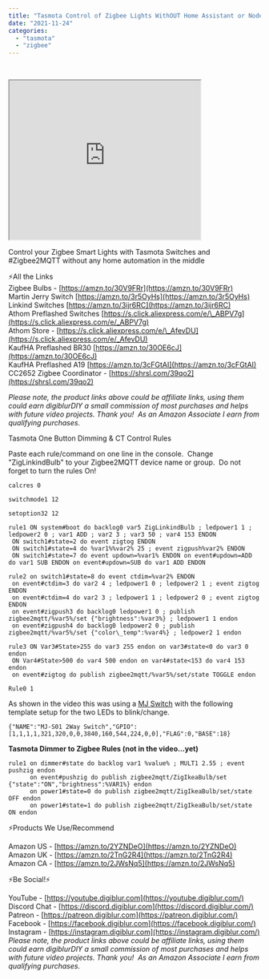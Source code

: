 ```yaml
---
title: "Tasmota Control of Zigbee Lights WithOUT Home Assistant or NodeRED"
date: "2021-11-24"
categories: 
  - "tasmota"
  - "zigbee"
---
```


   
  

<iframe allowfullscreen height="318" src="https://www.youtube.com/embed/LilhuCXYofE" width="382" youtube-src-=""></iframe>

  

  

Control your Zigbee Smart Lights with Tasmota Switches and #Zigbee2MQTT without any home automation in the middle  
  
<!--truncate-->

⚡All the Links  
Zigbee Bulbs - [https://amzn.to/30V9FRr](https://amzn.to/30V9FRr)  
Martin Jerry Switch [https://amzn.to/3r5OyHs](https://amzn.to/3r5OyHs)  
Linkind Switches [https://amzn.to/3ijr6RC](https://amzn.to/3ijr6RC)  
Athom Preflashed Switches [https://s.click.aliexpress.com/e/\_ABPV7g](https://s.click.aliexpress.com/e/_ABPV7g)  
Athom Store - [https://s.click.aliexpress.com/e/\_AfevDU](https://s.click.aliexpress.com/e/_AfevDU)  
KaufHA Preflashed BR30 [https://amzn.to/30OE6cJ](https://amzn.to/30OE6cJ)  
KaufHA Preflashed A19 [https://amzn.to/3cFGtAI](https://amzn.to/3cFGtAI)  
CC2652 Zigbee Coordinator - [https://shrsl.com/39qo2](https://shrsl.com/39qo2)  
  
_Please note, the product links above could be affiliate links, using them could earn digiblurDIY a small commission of most purchases and helps with future video projects. Thank you!  As an Amazon Associate I earn from qualifying purchases._  
  
Tasmota One Button Dimming & CT Control Rules

  

Paste each rule/command on one line in the console.  Change "ZigLinkindBulb" to your Zigbee2MQTT device name or group.  Do not forget to turn the rules On!

```
calcres 0

switchmode1 12

setoption32 12

rule1 ON system#boot do backlog0 var5 ZigLinkindBulb ; ledpower1 1 ; ledpower2 0 ; var1 ADD ; var2 3 ; var3 50 ; var4 153 ENDON
 ON switch1#state=2 do event zigtog ENDON
 ON switch1#state=4 do %var1%%var2% 25 ; event zigpush%var2% ENDON
 ON switch1#state=7 do event updown=%var1% ENDON on event#updown=ADD do var1 SUB ENDON on event#updown=SUB do var1 ADD ENDON

rule2 on switch1#state=8 do event ctdim=%var2% ENDON
 on event#ctdim=3 do var2 4 ; ledpower1 0 ; ledpower2 1 ; event zigtog ENDON
 on event#ctdim=4 do var2 3 ; ledpower1 1 ; ledpower2 0 ; event zigtog ENDON
 on event#zigpush3 do backlog0 ledpower1 0 ; publish zigbee2mqtt/%var5%/set {"brightness":%var3%} ; ledpower1 1 endon
 on event#zigpush4 do backlog0 ledpower2 0 ; publish zigbee2mqtt/%var5%/set {"color\_temp":%var4%} ; ledpower2 1 endon

rule3 ON Var3#State>255 do var3 255 endon on var3#state<0 do var3 0 endon
 ON Var4#State>500 do var4 500 endon on var4#state<153 do var4 153 endon
 on event#zigtog do publish zigbee2mqtt/%var5%/set/state TOGGLE endon

Rule0 1
``` 

As shown in the video this was using a [MJ Switch](https://amzn.to/3r5OyHs) with the following template setup for the two LEDs to blink/change.

```
{"NAME":"MJ-S01 2Way Switch","GPIO":[1,1,1,1,321,320,0,0,3840,160,544,224,0,0],"FLAG":0,"BASE":18}
```

**Tasmota Dimmer to Zigbee Rules (not in the video...yet)**

```
rule1 on dimmer#state do backlog var1 %value% ; MULT1 2.55 ; event pushzig endon
      on event#pushzig do publish zigbee2mqtt/ZigIkeaBulb/set {"state":"ON","brightness":%VAR1%} endon
      on power1#state=0 do publish zigbee2mqtt/ZigIkeaBulb/set/state OFF endon
      on power1#state=1 do publish zigbee2mqtt/ZigIkeaBulb/set/state ON endon
```

⚡Products We Use/Recommend

Amazon US - [https://amzn.to/2YZNDeO](https://amzn.to/2YZNDeO)  
Amazon UK - [https://amzn.to/2TnG2R4](https://amzn.to/2TnG2R4)  
Amazon CA - [https://amzn.to/2JWsNq5](https://amzn.to/2JWsNq5)  
  

⚡Be Social!⚡

YouTube - [https://youtube.digiblur.com](https://youtube.digiblur.com/)  
Discord Chat - [https://discord.digiblur.com](https://discord.digiblur.com/)  
Patreon - [https://patreon.digiblur.com](https://patreon.digiblur.com/)  
Facebook - [https://facebook.digiblur.com](https://facebook.digiblur.com/)  
Instagram - [https://instagram.digiblur.com](https://instagram.digiblur.com/)  
_Please note, the product links above could be affiliate links, using them could earn digiblurDIY a small commission of most purchases and helps with future video projects. Thank you!  As an Amazon Associate I earn from qualifying purchases._

